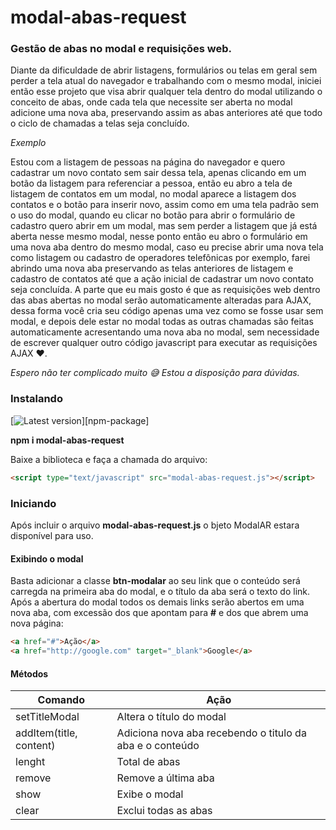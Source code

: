 # modal-abas-request
### Gestão de abas no modal e requisições web.

Diante da dificuldade de abrir listagens, formulários ou telas em geral sem perder a tela atual do navegador e 
trabalhando com o mesmo modal, iniciei então esse projeto que visa abrir qualquer tela dentro do modal utilizando o
conceito de abas, onde cada tela que necessite ser aberta no modal adicione uma nova aba, preservando assim as abas
anteriores até que todo o ciclo de chamadas a telas seja concluído.

*Exemplo*

Estou com a listagem de pessoas na página do navegador e quero cadastrar um novo contato sem sair dessa tela, apenas
clicando em um botão da listagem para referenciar a pessoa, então eu abro a tela de listagem de contatos em um modal, no 
modal aparece a listagem dos contatos e o botão para inserir novo, assim como em uma tela padrão sem o uso do modal, 
quando eu clicar no botão para abrir o formulário de cadastro quero abrir em um modal, mas sem perder a listagem que já 
está aberta nesse mesmo modal, nesse ponto então eu abro o formulário em uma nova aba dentro do mesmo modal, caso eu
precise abrir uma nova tela como listagem ou cadastro de operadores telefônicas por exemplo, farei abrindo uma nova aba
preservando as telas anteriores de listagem e cadastro de contatos até que a ação inicial de cadastrar um novo contato
seja concluída. A parte que eu mais gosto é que as requisições web dentro das abas abertas no modal serão 
automaticamente alteradas para AJAX, dessa forma você cria seu código apenas uma vez como se fosse usar sem modal, e
depois dele estar no modal todas as outras chamadas são feitas automaticamente acresentando uma nova aba no modal, sem 
necessidade de escrever qualquer outro código javascript para executar as requisições AJAX :heart:.

*Espero não ter complicado muito :sweat_smile: Estou a disposição para dúvidas.*

### Instalando

[![Latest version](https://www.npmjs.com/package/modal-abas-request)][npm-package]

**npm i modal-abas-request**

Baixe a biblioteca e faça a chamada do arquivo:
```html
<script type="text/javascript" src="modal-abas-request.js"></script>
```

### Iniciando
Após incluir o arquivo **modal-abas-request.js** o bjeto ModalAR estara disponível para uso.

#### Exibindo o modal
Basta adicionar a classe **btn-modalar** ao seu link que o conteúdo será carregda na primeira aba do modal, e o título 
da aba será o texto do link. Após a abertura do modal todos os demais links serão abertos em uma nova aba, com excessão
dos que apontam para **#** e dos que abrem uma nova página:
```html
<a href="#">Ação</a> 
<a href="http://google.com" target="_blank">Google</a> 
```

#### Métodos

Comando | Ação
--------|-----
setTitleModal | Altera o título do modal
addItem(title, content) | Adiciona nova aba recebendo o titulo da aba e o conteúdo
lenght | Total de abas
remove | Remove a última aba
show | Exibe o modal
clear | Exclui todas as abas
